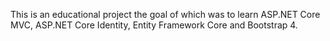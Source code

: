 This is an educational project the goal of which was to learn ASP.NET Core MVC, ASP.NET Core Identity, Entity Framework Core and Bootstrap 4.
